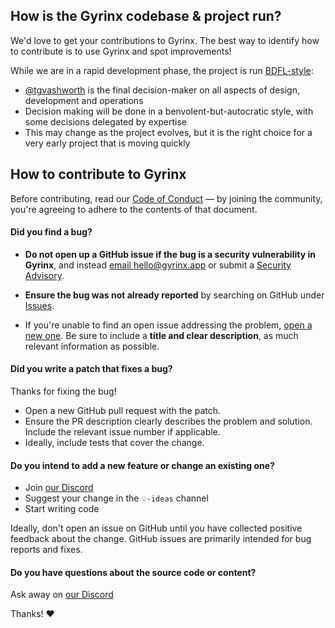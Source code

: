 ## How is the Gyrinx codebase & project run?

We'd love to get your contributions to Gyrinx. The best way to identify how to contribute is to use Gyrinx and spot improvements!

While we are in a rapid development phase, the project is run [BDFL-style](https://en.m.wikipedia.org/wiki/Benevolent_dictator_for_life):

- [@tgvashworth](https://github.com/tgvashworth) is the final decision-maker on all aspects of design, development and operations
- Decision making will be done in a benvolent-but-autocratic style, with some decisions delegated by expertise
- This may change as the project evolves, but it is the right choice for a very early project that is moving quickly

## How to contribute to Gyrinx

Before contributing, read our [Code of Conduct](./CODE-OF-CONDUCT.md) — by joining the community, you're agreeing to adhere to the contents of that document.

#### **Did you find a bug?**

- **Do not open up a GitHub issue if the bug is a security vulnerability
  in Gyrinx**, and instead [email hello@gyrinx.app](mailto:hello@gyrinx.app) or submit a [Security Advisory](https://github.com/gyrinx-app/gyrinx/security/advisories/new).

- **Ensure the bug was not already reported** by searching on GitHub under [Issues](https://github.com/gyrinx-app/gyrinx/issues).

- If you're unable to find an open issue addressing the problem, [open a new one](https://github.com/gyrinx-app/gyrinx/issues/new). Be sure to include a **title and clear description**, as much relevant information as possible.

#### **Did you write a patch that fixes a bug?**

Thanks for fixing the bug!

- Open a new GitHub pull request with the patch.
- Ensure the PR description clearly describes the problem and solution. Include the relevant issue number if applicable.
- Ideally, include tests that cover the change.

#### **Do you intend to add a new feature or change an existing one?**

- Join [our Discord](https://discord.gg/NjMVRSEMAz)
- Suggest your change in the `💡-ideas` channel
- Start writing code

Ideally, don't open an issue on GitHub until you have collected positive feedback about the change. GitHub issues are primarily intended for bug reports and fixes.

#### **Do you have questions about the source code or content?**

Ask away on [our Discord](https://discord.gg/NjMVRSEMAz)

Thanks! :heart:

